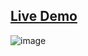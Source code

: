 ## [Live Demo](https://fanciful-frangipane-4e5d42.netlify.app/)

![image](https://user-images.githubusercontent.com/80168192/203584420-8c553fd7-ce73-4594-94cb-1e2c6a1d39aa.png)
